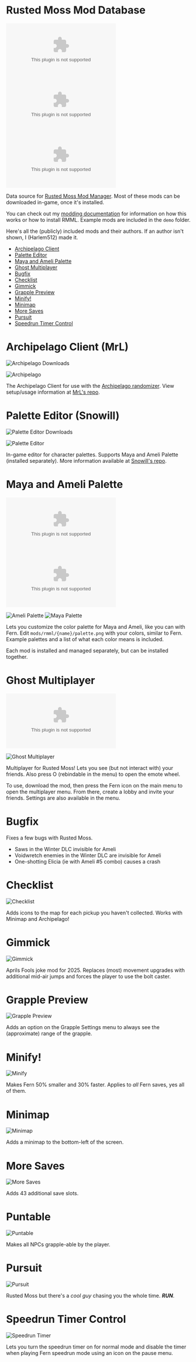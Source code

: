 # Rusted Moss Mod Database

![RMML Latest Downloads](https://img.shields.io/github/downloads/Harlem512/rm-mod-manager/1.4/rmml_6_14.zip?color=blue&label=latest)
![RMML Historical Downloads](https://img.shields.io/github/downloads/Harlem512/rm-mod-manager/1.3/rmml_6_13.zip?color=blue&label=historical)
![RMML Historical Downloads](https://img.shields.io/github/downloads/Harlem512/rm-mod-manager/1.2/rmml_6_12.zip?color=blue&label=historical)

Data source for [Rusted Moss Mod Manager](https://github.com/Harlem512/rm-mod-manager). Most of these mods can be downloaded in-game, once it's installed.

You can check out my [modding documentation](https://harlem512.github.io/rm-docs/) for information on how this works or how to install RMML. Example mods are included in the `demo` folder.

Here's all the (publicly) included mods and their authors. If an author isn't shown, I (Harlem512) made it.

- [Archipelago Client](#archipelago-client-mrl)
- [Palette Editor](#palette-editor-snowill)
- [Maya and Ameli Palette](#maya-and-ameli-palette)
- [Ghost Multiplayer](#ghost-multiplayer)
- [Bugfix](#bugfix)
- [Checklist](#checklist)
- [Gimmick](#gimmick)
- [Grapple Preview](#grapple-preview)
- [Minify!](#minify)
- [Minimap](#minimap)
- [More Saves](#more-saves)
- [Pursuit](#pursuit)
- [Speedrun Timer Control](#speedrun-timer-control)

# Archipelago Client (MrL)

![Archipelago Downloads](https://img.shields.io/github/downloads/dgrossmann144/RustedMossArchipelagoClient/total?color=blue)

![Archipelago](assets/archipelago.png)

The Archipelago Client for use with the [Archipelago randomizer](https://archipelago.gg/). View setup/usage information at [MrL's repo](https://github.com/dgrossmann144/RustedMossArchipelagoClient).

# Palette Editor (Snowill)

![Palette Editor Downloads](https://img.shields.io/github/downloads/Iciclis/RustedMoss-PaletteEditor/total?color=blue)

![Palette Editor](assets/palette_editor.png)

In-game editor for character palettes. Supports Maya and Ameli Palette (installed separately). More information available at [Snowill's repo](https://github.com/Iciclis/RustedMoss-PaletteEditor).

# Maya and Ameli Palette

![maya Palette downloads](https://img.shields.io/github/downloads/Harlem512/rm-mod-database/maya_palette.zip?color=blue)
![Ameli Palette downloads](https://img.shields.io/github/downloads/Harlem512/rm-mod-database/ameli_palette.zip?color=blue)

![Ameli Palette](assets/ameli_thumbnail.png)
![Maya Palette](assets/maya_thumbnail.png)

Lets you customize the color palette for Maya and Ameli, like you can with Fern. Edit `mods/rmml/{name}/palette.png` with your colors, similar to Fern. Example palettes and a list of what each color means is included.

Each mod is installed and managed separately, but can be installed together.

# Ghost Multiplayer

![Ghost Multiplayer downloads](https://img.shields.io/github/downloads/Harlem512/rm-mod-database/ghost_mp.zip?color=blue)

![Ghost Multiplayer](assets/ghost_mp.png)

Multiplayer for Rusted Moss! Lets you see (but not interact with) your friends. Also press O (rebindable in the menu) to open the emote wheel.

To use, download the mod, then press the Fern icon on the main menu to open the multiplayer menu. From there, create a lobby and invite your friends. Settings are also available in the menu.

# Bugfix

Fixes a few bugs with Rusted Moss.

- Saws in the Winter DLC invisible for Ameli
- Voidwretch enemies in the Winter DLC are invisible for Ameli
- One-shotting Elicia (ie with Ameli #5 combo) causes a crash

# Checklist

![Checklist](assets/checklist.png)

Adds icons to the map for each pickup you haven't collected. Works with Minimap and Archipelago!

# Gimmick

![Gimmick](assets/gimmick.png)

Aprils Fools joke mod for 2025. Replaces (most) movement upgrades with additional mid-air jumps and forces the player to use the bolt caster.

# Grapple Preview

![Grapple Preview](assets/grapple_preview.png)

Adds an option on the Grapple Settings menu to always see the (approximate) range of the grapple.

# Minify!

![Minify](assets/minify.png)

Makes Fern 50% smaller and 30% faster. Applies to _all_ Fern saves, yes all of them.

# Minimap

![Minimap](assets/minimap.png)

Adds a minimap to the bottom-left of the screen.

# More Saves

![More Saves](assets/more_saves.png)

Adds 43 additional save slots.

# Puntable

![Puntable](assets/punt.gif)

Makes all NPCs grapple-able by the player.

# Pursuit

![Pursuit](assets/pursuit.png)

Rusted Moss but there's a _cool guy_ chasing you the whole time. **_RUN_**.

# Speedrun Timer Control

![Speedrun Timer](assets/speedrun_timer.png)

Lets you turn the speedrun timer on for normal mode and disable the timer when playing Fern speedrun mode using an icon on the pause menu.
